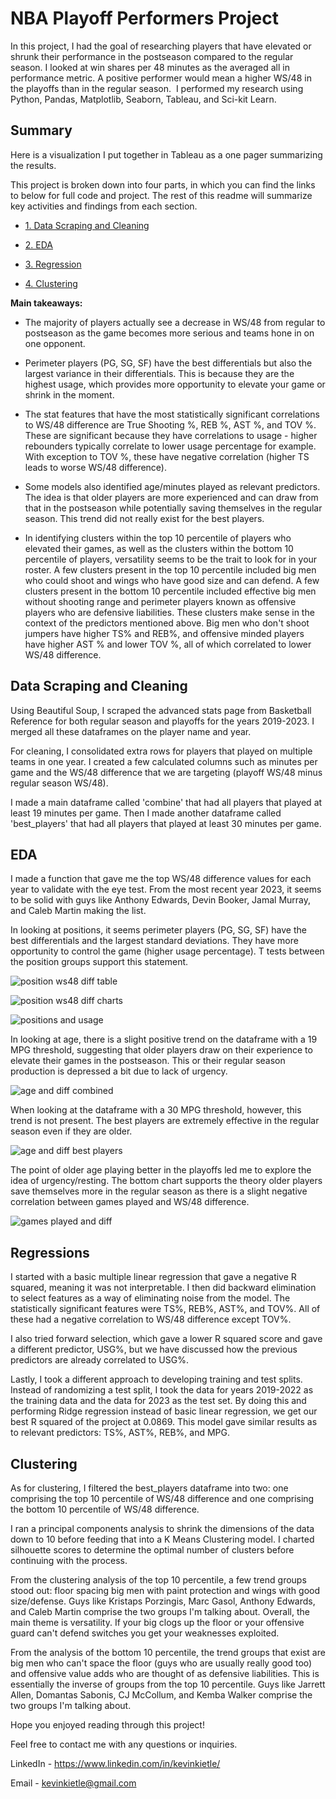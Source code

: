 NBA Playoff Performers Project
==============================

In this project, I had the goal of researching players that have elevated or shrunk their performance in the postseason compared to the regular season. I looked at win shares per 48 minutes as the averaged all in performance metric. A positive performer would mean a higher WS/48 in the playoffs than in the regular season.  I performed my research using Python, Pandas, Matplotlib, Seaborn, Tableau, and Sci-kit Learn.

Summary
-------

Here is a visualization I put together in Tableau as a one pager summarizing the results.

This project is broken down into four parts, in which you can find the links to below for full code and project. The rest of this readme will summarize key activities and findings from each section.

-   [1\. Data Scraping and Cleaning](https://github.com/kevinkietle/NBA-Playoff-Performers-Project/blob/main/1.%20NBA%20Playoff%20Performers%20pt.%201.ipynb)

-   [2\. EDA](https://github.com/kevinkietle/NBA-Playoff-Performers-Project/blob/main/2.%20NBA%20Playoff%20Performers%20pt.%202.ipynb)

-   [3\. Regression](https://github.com/kevinkietle/NBA-Playoff-Performers-Project/blob/main/3.%20NBA%20Playoff%20Performers%20pt.%203.ipynb)

-   [4\. Clustering](https://github.com/kevinkietle/NBA-Playoff-Performers-Project/blob/main/4.%20NBA%20Playoff%20Performers%20pt.%204.ipynb)

**Main takeaways:**

-   The majority of players actually see a decrease in WS/48 from regular to postseason as the game becomes more serious and teams hone in on one opponent.

-   Perimeter players (PG, SG, SF) have the best differentials but also the largest variance in their differentials. This is because they are the highest usage, which provides more opportunity to elevate your game or shrink in the moment.

-   The stat features that have the most statistically significant correlations to WS/48 difference are True Shooting %, REB %, AST %, and TOV %. These are significant because they have correlations to usage - higher rebounders typically correlate to lower usage percentage for example. With exception to TOV %, these have negative correlation (higher TS leads to worse WS/48 difference).

-   Some models also identified age/minutes played as relevant predictors. The idea is that older players are more experienced and can draw from that in the postseason while potentially saving themselves in the regular season. This trend did not really exist for the best players.

-   In identifying clusters within the top 10 percentile of players who elevated their games, as well as the clusters within the bottom 10 percentile of players, versatility seems to be the trait to look for in your roster. A few clusters present in the top 10 percentile included big men who could shoot and wings who have good size and can defend. A few clusters present in the bottom 10 percentile included effective big men without shooting range and perimeter players known as offensive players who are defensive liabilities. These clusters make sense in the context of the predictors mentioned above. Big men who don't shoot jumpers have higher TS% and REB%, and offensive minded players have higher AST % and lower TOV %, all of which correlated to lower WS/48 difference.

Data Scraping and Cleaning
-----------

Using Beautiful Soup, I scraped the advanced stats page from Basketball Reference for both regular season and playoffs for the years 2019-2023. I merged all these dataframes on the player name and year.

For cleaning, I consolidated extra rows for players that played on multiple teams in one year. I created a few calculated columns such as minutes per game and the WS/48 difference that we are targeting (playoff WS/48 minus regular season WS/48).

I made a main dataframe called 'combine' that had all players that played at least 19 minutes per game. Then I made another dataframe called 'best_players' that had all players that played at least 30 minutes per game.

EDA
-----------

I made a function that gave me the top WS/48 difference values for each year to validate with the eye test. From the most recent year 2023, it seems to be solid with guys like Anthony Edwards, Devin Booker, Jamal Murray, and Caleb Martin making the list.

In looking at positions, it seems perimeter players (PG, SG, SF) have the best differentials and the largest standard deviations. They have more opportunity to control the game (higher usage percentage). T tests between the position groups support this statement.

![position ws48 diff table](https://github.com/kevinkietle/NBA-Playoff-Performers-Project/assets/82183590/cd354879-3ad0-4c21-a2f9-e5a49f497b91)

![position ws48 diff charts](https://github.com/kevinkietle/NBA-Playoff-Performers-Project/assets/82183590/7d9cab61-aee3-4846-a540-5261a1fb9ad8)

![positions and usage](https://github.com/kevinkietle/NBA-Playoff-Performers-Project/assets/82183590/a0e5300b-6470-4b86-9420-d138aafe4700)

In looking at age, there is a slight positive trend on the dataframe with a 19 MPG threshold, suggesting that older players draw on their experience to elevate their games in the postseason. This or their regular season production is depressed a bit due to lack of urgency.

![age and diff combined](https://github.com/kevinkietle/NBA-Playoff-Performers-Project/assets/82183590/de172a0d-8cde-49b2-8ad6-c238ba131d6c)

When looking at the dataframe with a 30 MPG threshold, however, this trend is not present. The best players are extremely effective in the regular season even if they are older.

![age and diff best players](https://github.com/kevinkietle/NBA-Playoff-Performers-Project/assets/82183590/940dbec5-7bb0-4415-95e8-a8eee5e1a2e7)

The point of older age playing better in the playoffs led me to explore the idea of urgency/resting. The bottom chart supports the theory older players save themselves more in the regular season as there is a slight negative correlation between games played and WS/48 difference.

![games played and diff](https://github.com/kevinkietle/NBA-Playoff-Performers-Project/assets/82183590/6c11c9f8-24ee-4202-a0e0-a7b194233f49)

Regressions
-----------

I started with a basic multiple linear regression that gave a negative R squared, meaning it was not interpretable. I then did backward elimination to select features as a way of eliminating noise from the model. The statistically significant features were TS%, REB%, AST%, and TOV%. All of these had a negative correlation to WS/48 difference except TOV%.

I also tried forward selection, which gave a lower R squared score and gave a different predictor, USG%, but we have discussed how the previous predictors are already correlated to USG%.

Lastly, I took a different approach to developing training and test splits. Instead of randomizing a test split, I took the data for years 2019-2022 as the training data and the data for 2023 as the test set. By doing this and performing Ridge regression instead of basic linear regression, we get our best R squared of the project at 0.0869. This model gave similar results as to relevant predictors: TS%, AST%, REB%, and MPG.

Clustering
----------

As for clustering, I filtered the best_players dataframe into two: one comprising the top 10 percentile of WS/48 difference and one comprising the bottom 10 percentile of WS/48 difference.

I ran a principal components analysis to shrink the dimensions of the data down to 10 before feeding that into a K Means Clustering model. I charted silhouette scores to determine the optimal number of clusters before continuing with the process.

From the clustering analysis of the top 10 percentile, a few trend groups stood out: floor spacing big men with paint protection and wings with good size/defense. Guys like Kristaps Porzingis, Marc Gasol, Anthony Edwards, and Caleb Martin comprise the two groups I'm talking about. Overall, the main theme is versatility. If your big clogs up the floor or your offensive guard can't defend switches you get your weaknesses exploited.

From the analysis of the bottom 10 percentile, the trend groups that exist are big men who can't space the floor (guys who are usually really good too) and offensive value adds who are thought of as defensive liabilities. This is essentially the inverse of groups from the top 10 percentile. Guys like Jarrett Allen, Domantas Sabonis, CJ McCollum, and Kemba Walker comprise the two groups I'm talking about.




Hope you enjoyed reading through this project!

Feel free to contact me with any questions or inquiries.

LinkedIn - <https://www.linkedin.com/in/kevinkietle/>

Email - <kevinkietle@gmail.com>

